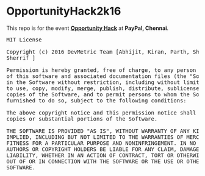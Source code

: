 # OpportunityHack2k16
This repo is for the event **<a href="https://opportunity-hack-2016-chennai.devpost.com/?ref_content=default&ref_feature=challenge&ref_medium=portfolio" target="_blank" 
title="Opportunity Hack">Opportunity Hack</a>** at **PayPal, Chennai**.

<pre>
MIT License

Copyright (c) 2016 DevMetric Team [Abhijit, Kiran, Parth, Shashank, Satyam &
Sherrif ]

Permission is hereby granted, free of charge, to any person obtaining a copy
of this software and associated documentation files (the "Software"), to deal
in the Software without restriction, including without limitation the rights
to use, copy, modify, merge, publish, distribute, sublicense, and/or sell
copies of the Software, and to permit persons to whom the Software is
furnished to do so, subject to the following conditions:

The above copyright notice and this permission notice shall be included in all
copies or substantial portions of the Software.

THE SOFTWARE IS PROVIDED "AS IS", WITHOUT WARRANTY OF ANY KIND, EXPRESS OR
IMPLIED, INCLUDING BUT NOT LIMITED TO THE WARRANTIES OF MERCHANTABILITY,
FITNESS FOR A PARTICULAR PURPOSE AND NONINFRINGEMENT. IN NO EVENT SHALL THE
AUTHORS OR COPYRIGHT HOLDERS BE LIABLE FOR ANY CLAIM, DAMAGES OR OTHER
LIABILITY, WHETHER IN AN ACTION OF CONTRACT, TORT OR OTHERWISE, ARISING FROM,
OUT OF OR IN CONNECTION WITH THE SOFTWARE OR THE USE OR OTHER DEALINGS IN THE
SOFTWARE.
</pre>
